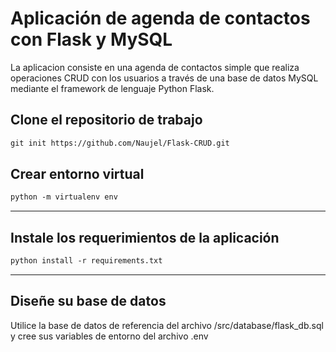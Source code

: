 # Aplicación de agenda de contactos con Flask y MySQL

La aplicacion consiste en una agenda de contactos simple que realiza operaciones CRUD con los usuarios a través de una base de datos MySQL mediante el framework de lenguaje Python Flask.

## Clone el repositorio de trabajo

```txt
git init https://github.com/Naujel/Flask-CRUD.git
```

## Crear entorno virtual

```txt
python -m virtualenv env
```
___
## Instale los requerimientos de la aplicación

```txt
python install -r requirements.txt
```
___
## Diseñe su base de datos

Utilice la base de datos de referencia del archivo /src/database/flask_db.sql y cree sus variables de entorno del archivo .env

